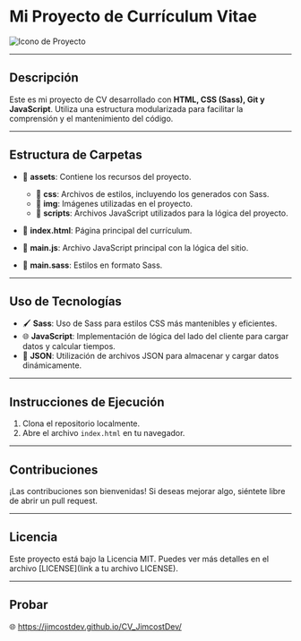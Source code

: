 # Mi Proyecto de Currículum Vitae

![Icono de Proyecto](https://user-images.githubusercontent.com/53100460/254561844-6471bed7-ba32-4d66-b05f-007da9a95620.jpg)

---

## Descripción

Este es mi proyecto de CV desarrollado con **HTML, CSS (Sass), Git y JavaScript**. Utiliza una estructura modularizada para facilitar la comprensión y el mantenimiento del código.

---

## Estructura de Carpetas

- 📁 **assets**: Contiene los recursos del proyecto.
  - 📁 **css**: Archivos de estilos, incluyendo los generados con Sass.
  - 📁 **img**: Imágenes utilizadas en el proyecto.
  - 📁 **scripts**: Archivos JavaScript utilizados para la lógica del proyecto.

- 📄 **index.html**: Página principal del currículum.
- 📄 **main.js**: Archivo JavaScript principal con la lógica del sitio.
- 📄 **main.sass**: Estilos en formato Sass.

---

## Uso de Tecnologías

- 🖌️ **Sass**: Uso de Sass para estilos CSS más mantenibles y eficientes.
- 🌐 **JavaScript**: Implementación de lógica del lado del cliente para cargar datos y calcular tiempos.
- 📄 **JSON**: Utilización de archivos JSON para almacenar y cargar datos dinámicamente.

---

## Instrucciones de Ejecución

1. Clona el repositorio localmente.
2. Abre el archivo `index.html` en tu navegador.

---

## Contribuciones

¡Las contribuciones son bienvenidas! Si deseas mejorar algo, siéntete libre de abrir un pull request.

---

## Licencia

Este proyecto está bajo la Licencia MIT. Puedes ver más detalles en el archivo [LICENSE](link a tu archivo LICENSE).

---

## Probar

🌐 https://jimcostdev.github.io/CV_JimcostDev/
